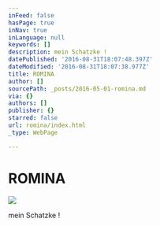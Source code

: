 ```yaml
---
inFeed: false
hasPage: true
inNav: true
inLanguage: null
keywords: []
description: mein Schatzke !
datePublished: '2016-08-31T18:07:48.397Z'
dateModified: '2016-08-31T18:07:38.977Z'
title: ROMINA
author: []
sourcePath: _posts/2016-05-01-romina.md
via: {}
authors: []
publisher: {}
starred: false
url: romina/index.html
_type: WebPage

---
```

# ROMINA
![](https://the-grid-user-content.s3-us-west-2.amazonaws.com/7eb0f190-c031-4323-be03-3d301827ce8e.jpg)

mein Schatzke !